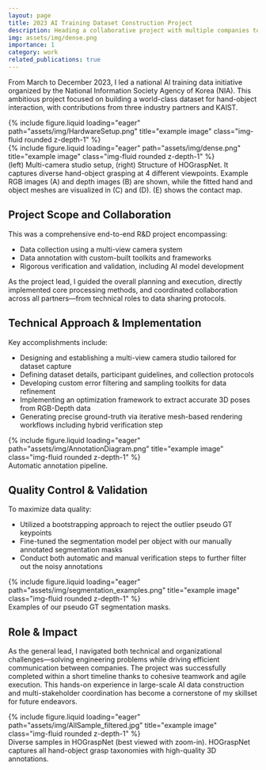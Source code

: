 ```yaml
---
layout: page
title: 2023 AI Training Dataset Construction Project
description: Heading a collaborative project with multiple companies to construct a comprehensive Hand-Object Interaction dataset.
img: assets/img/dense.png
importance: 1
category: work
related_publications: true
---
```


From March to December 2023, I led a national AI training data initiative organized by the National Information Society Agency of Korea (NIA). This ambitious project focused on building a world-class dataset for hand-object interaction, with contributions from three industry partners and KAIST.


<div class="row">
    <div class="col-sm mt-3 mt-md-0">
        {% include figure.liquid loading="eager" path="assets/img/HardwareSetup.png" title="example image" class="img-fluid rounded z-depth-1" %}
    </div>
    <div class="col-sm mt-3 mt-md-0">
        {% include figure.liquid loading="eager" path="assets/img/dense.png" title="example image" class="img-fluid rounded z-depth-1" %}
    </div>
</div>
<div class="caption">
    (left) Multi-camera studio setup, (right) Structure of HOGraspNet. It captures diverse hand-object grasping at 4 different viewpoints. Example RGB images (A) and depth images (B) are shown, while the fitted hand and object meshes are visualized in (C) and (D). (E) shows the contact map.
</div>



## Project Scope and Collaboration

This was a comprehensive end-to-end R&D project encompassing:
- Data collection using a multi-view camera system
- Data annotation with custom-built toolkits and frameworks
- Rigorous verification and validation, including AI model development

As the project lead, I guided the overall planning and execution, directly implemented core processing methods, and coordinated collaboration across all partners—from technical roles to data sharing protocols.

## Technical Approach & Implementation

Key accomplishments include:
- Designing and establishing a multi-view camera studio tailored for dataset capture
- Defining dataset details, participant guidelines, and collection protocols
- Developing custom error filtering and sampling toolkits for data refinement
- Implementing an optimization framework to extract accurate 3D poses from RGB-Depth data
- Generating precise ground-truth via iterative mesh-based rendering workflows including hybrid verification step



<div class="row">
    <div class="col-sm mt-3 mt-md-0">
        {% include figure.liquid loading="eager" path="assets/img/AnnotationDiagram.png" title="example image" class="img-fluid rounded z-depth-1" %}
    </div>
</div>
<div class="caption">
    Automatic annotation pipeline.
</div>



## Quality Control & Validation

To maximize data quality:
- Utilized a bootstrapping approach to reject the outlier pseudo GT keypoints
- Fine-tuned the segmentation model per object with our manually annotated segmentation masks
- Conduct both automatic and manual verification steps to further filter out the noisy annotations


<div class="row">
    <div class="col-sm mt-3 mt-md-0">
        {% include figure.liquid loading="eager" path="assets/img/segmentation_examples.png" title="example image" class="img-fluid rounded z-depth-1" %}
    </div>
</div>
<div class="caption">
    Examples of our pseudo GT segmentation masks.
</div>


## Role & Impact
As the general lead, I navigated both technical and organizational challenges—solving engineering problems while driving efficient communication between companies.
The project was successfully completed within a short timeline thanks to cohesive teamwork and agile execution. This hands-on experience in large-scale AI data construction and multi-stakeholder coordination has become a cornerstone of my skillset for future endeavors.


<div class="row">
    <div class="col-sm mt-3 mt-md-0">
        {% include figure.liquid loading="eager" path="assets/img/AllSample_filtered.jpg" title="example image" class="img-fluid rounded z-depth-1" %}
    </div>
</div>
<div class="caption">
    Diverse samples in HOGraspNet (best viewed with zoom-in). HOGraspNet captures all hand-object grasp taxonomies with high-quality 3D annotations.
</div>

